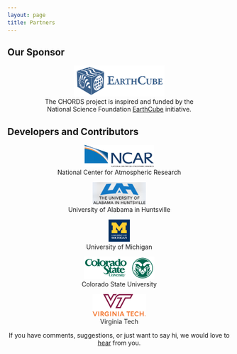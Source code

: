 ```yaml
---
layout: page
title: Partners
---
```


## Our Sponsor
<div class="container" style="text-align: center;">
<div class="row">
  <div class="col-sm-4">
    <a href="http://earthcube.org/group/chords">
      <img class="img-responsive" alt="title" src="images/earthcube_full.png" style="max-height: 70px; margin: 0 auto;">
    </a>
  </div>
  <div class="col-sm-8">
      The CHORDS project is inspired and funded by the 
      <br/>National Science Foundation <a href="http://earthcube.org/">EarthCube</a> initiative.
  </div>
</div>
</div>

## Developers and Contributors
<div class="container" style="text-align: center;">
<div class="row">
  <div class="col-sm-4">
    <a href="http://ncar.ucar.edu/">
      <img class="img-responsive" alt="title" src="images/NCAR.jpg" style="max-height: 50px; margin: 0 auto;">
    </a>
  </div>
  <div class="col-sm-8">
   National Center for Atmospheric Research
  </div>
</div>
<p/>

<p/>
<div class="row">
  <div class="col-sm-4">
    <a href="http://www.uah.edu/">
      <img class="img-responsive" alt="title" src="images/UAH.png" style="max-height: 50px; margin: 0 auto;">
    </a>
  </div>
  <div class="col-sm-8">
   University of Alabama in Huntsville
  </div>
</div>

<p/>
<div class="row">
  <div class="col-sm-4">
    <a href="https://www.umich.edu/">
      <img class="img-responsive" alt="title" src="images/UMich.png" style="max-height: 50px; margin: 0 auto;">
    </a>
  </div>
  <div class="col-sm-8">
   University of Michigan
  </div>
</div>

<p/>
<div class="row">
  <div class="col-sm-4">
    <a href="https://www.colostate.edu/">
      <img class="img-responsive" alt="title" src="images/CSU.png" style="max-height: 50px; margin: 0 auto;">
    </a>
  </div>
  <div class="col-sm-8">
   Colorado State University
  </div>
</div>

<p/>
<div class="row">
  <div class="col-sm-4">
    <a href="https://vt.edu/">
      <img class="img-responsive" alt="title" src="images/Virginia_Tech_logo.png" style="max-height: 50px; margin: 0 auto;">
    </a>
  </div>
  <div class="col-sm-8">
   Virginia Tech
  </div>
</div>

<p/>

</div>
<p/>
<div  align="center">
If you have comments, suggestions, or just want to say hi, we would love to <a href="mailto:{{ site.email }}" title="Email CHORDS">hear</a> from you.
</div>



